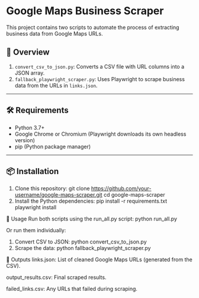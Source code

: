 # Google Maps Business Scraper

This project contains two scripts to automate the process of extracting business data from Google Maps URLs.

## 📂 Overview

1. `convert_csv_to_json.py`: Converts a CSV file with URL columns into a JSON array.
2. `fallback_playwright_scraper.py`: Uses Playwright to scrape business data from the URLs in `links.json`.

---

## 🛠️ Requirements

- Python 3.7+
- Google Chrome or Chromium (Playwright downloads its own headless version)
- pip (Python package manager)

---

## 📦 Installation

1. Clone this repository:
   git clone https://github.com/your-username/google-maps-scraper.git
   cd google-maps-scraper
2. Install the Python dependencies:
   pip install -r requirements.txt
   playwright install


🚀 Usage
Run both scripts using the run_all.py script:
python run_all.py


Or run them individually:
1. Convert CSV to JSON:
  python convert_csv_to_json.py
2. Scrape the data:
  python fallback_playwright_scraper.py



📁 Outputs
links.json: List of cleaned Google Maps URLs (generated from the CSV).

output_results.csv: Final scraped results.

failed_links.csv: Any URLs that failed during scraping.

